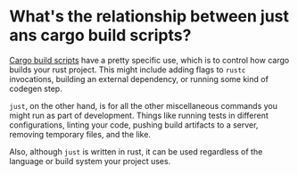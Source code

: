 # What's the relationship between just ans cargo build scripts?

[Cargo build scripts](http://doc.crates.io/build-script.html) have a pretty specific use, which is to control how cargo builds your rust project. This might include adding flags to `rustc` invocations, building an external dependency, or running some kind of codegen step.

`just`, on the other hand, is for all the other miscellaneous commands you might run as part of development. Things like running tests in different configurations, linting your code, pushing build artifacts to a server, removing temporary files, and the like.

Also, although `just` is written in rust, it can be used regardless of the language or build system your project uses.
